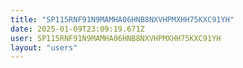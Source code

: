```yaml
---
title: "SP115RNF91N9MAMHA06HNB8NXVHPMXHH75KXC91YH"
date: 2025-01-09T23:09:19.671Z
user: SP115RNF91N9MAMHA06HNB8NXVHPMXHH75KXC91YH
layout: "users"
---
```

    